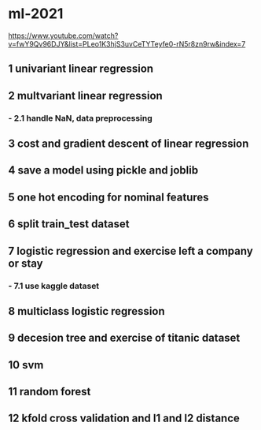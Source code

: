 # ml-2021
https://www.youtube.com/watch?v=fwY9Qv96DJY&list=PLeo1K3hjS3uvCeTYTeyfe0-rN5r8zn9rw&index=7
## 1 univariant linear regression
## 2 multvariant linear regression
### - 2.1 handle NaN, data preprocessing 
## 3 cost and gradient descent of linear regression
## 4 save a model using pickle and joblib
## 5 one hot encoding for nominal features
## 6 split train_test dataset
## 7 logistic regression and exercise left a company or stay
### - 7.1 use kaggle dataset
## 8 multiclass logistic regression
## 9 decesion tree and exercise of titanic dataset
## 10 svm
## 11 random forest
## 12 kfold cross validation and l1 and l2 distance
